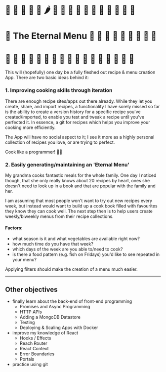 # 🍜 🥦 🥘 🥪 🍝 🌶 🌮 🍡 🥐 🍧 🥙 🍤 🍲 🥗 🍳 🍎 🌯

# 🍘 The Eternal Menu 🍅 🥞 🍠 🍔 🍱 🍚 🧁 🥓 🍆

# 🥒 🥧 🍒 🍕 🍰 🍮 🥟 🥬 🍗 🍛 🌽 🍐 🍞 🥑 🥨 🥕 🥮

This will (hopefully) one day be a fully fleshed out recipe & menu creation App.
There are two basic ideas behind it:

### 1. Improving cooking skills through iteration

There are enough recipe sites/apps out there already. While they let you create, share, and import recipes, a functionality I have sorely missed so far is the ability to create a version history for a specific recipe you've created/imported, to enable you test and tweak a recipe until you've perfected it. In essence, a git for recipes which helps you improve your cooking more efficiently.

The App will have no social aspect to it; I see it more as a highly personal collection of recipes you love, or are trying to perfect.

Cook like a programmer! 👩‍🍳

### 2. Easily generating/maintaining an 'Eternal Menu'

My grandma cooks fantastic meals for the whole family. One day I noticed though, that she only really knows about 20 recipes by heart, ones she doesn't need to look up in a book and that are popular with the family and her.

I am assuming that most people won't want to try out new recipes every week, but instead would want to build up a cook book filled with favourites they know they can cook well. The next step then is to help users create weekly/biweekly menus from their recipe collections.

#### Factors:

- what season is it and what vegetables are available right now?
- how much time do you have that week?
- which days of the week are you able to/need to cook?
- is there a food pattern (e.g. fish on Fridays) you'd like to see repeated in your menu?

Applying filters should make the creation of a menu much easier.

---

## Other objectives

- finally learn about the back-end of front-end programming
  - Promises and Async Programming
  - HTTP APIs
  - Adding a MongoDB Datastore
  - Testing
  - Deploying & Scaling Apps with Docker
- improve my knowledge of React
  - Hooks / Effects
  - Reach Router
  - React Context
  - Error Boundaries
  - Portals
- practice using git
